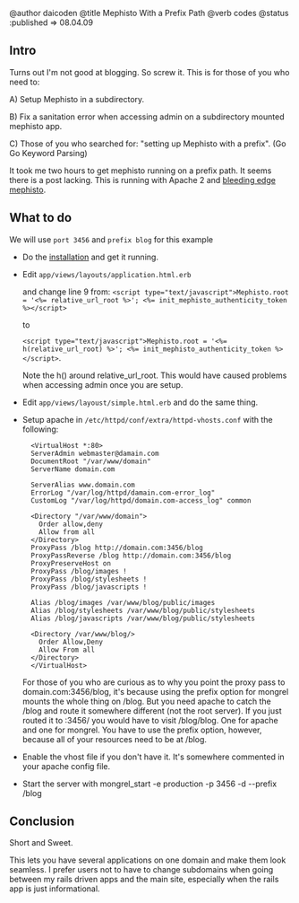 @author daicoden
@title Mephisto With a Prefix Path
@verb codes
@status :published => 08.04.09

## <a name = "Intro">Intro</a>

Turns out I'm not good at blogging.  So screw it.  This is for those of you who need to:

A) Setup Mephisto in a subdirectory.

B) Fix a sanitation error when accessing admin on a subdirectory mounted mephisto app.

C) Those of you who searched for: "setting up Mephisto with a prefix". (Go Go Keyword Parsing)


It took me two hours to get mephisto running on a prefix path.  It seems there is a post lacking.  This is running with Apache 2 and [bleeding edge mephisto](http://github.com/emk/mephisto/commit/0535b5ff99d45c94e6cb5d54d8ddaf24081840bd).

## <a name = "What_to_do">What to do</a>

We will use `port 3456` and `prefix blog` for this example

* Do the [installation](http://mephistoblog.com/docs/setup) and get it running.

* Edit `app/views/layouts/application.html.erb` 
   
  and change line 9 from: `<script type="text/javascript">Mephisto.root = '<%= relative_url_root %>'; <%= init_mephisto_authenticity_token %></script>` 
   
   to 
   
   `<script type="text/javascript">Mephisto.root = '<%= h(relative_url_root) %>'; <%= init_mephisto_authenticity_token %></script>`.  
   
   Note the h() around relative_url_root.  This would have caused problems when accessing admin once you are setup.

* Edit `app/views/layoust/simple.html.erb` and do the same thing.

* Setup apache in `/etc/httpd/conf/extra/httpd-vhosts.conf` with the following:

        <VirtualHost *:80>
        ServerAdmin webmaster@damain.com
        DocumentRoot "/var/www/domain"
        ServerName domain.com
    
        ServerAlias www.domain.com
        ErrorLog "/var/log/httpd/damain.com-error_log"
        CustomLog "/var/log/httpd/domain.com-access_log" common
    
        <Directory "/var/www/domain">
          Order allow,deny
          Allow from all
        </Directory>
        ProxyPass /blog http://domain.com:3456/blog
        ProxyPassReverse /blog http://domain.com:3456/blog
        ProxyPreserveHost on
        ProxyPass /blog/images !
        ProxyPass /blog/stylesheets !
        ProxyPass /blog/javascripts !
    
        Alias /blog/images /var/www/blog/public/images
        Alias /blog/stylesheets /var/www/blog/public/stylesheets
        Alias /blog/javascripts /var/www/blog/public/stylesheets
    
        <Directory /var/www/blog/>
          Order Allow,Deny
          Allow From all
        </Directory>
        </VirtualHost>

  For those of you who are curious as to why you point the proxy pass to domain.com:3456/blog, it's because using the prefix option for mongrel mounts the whole thing on /blog.  But you need apache to catch the /blog and route it somewhere different (not the root server).  If you just routed it to :3456/ you would have to visit /blog/blog.  One for apache and one for mongrel.  You have to use the prefix option, however, because all of your resources need to be at /blog.

* Enable the vhost file if you don't have it.  It's somewhere commented in your apache config file.
* Start the server with mongrel_start -e production -p 3456 -d --prefix /blog

## <a name = "Conclusion">Conclusion</a>

Short and Sweet.

This lets you have several applications on one domain and make them look seamless.  I prefer users not to have to change subdomains when going between my rails driven apps and the main site, especially when the rails app is just informational.
